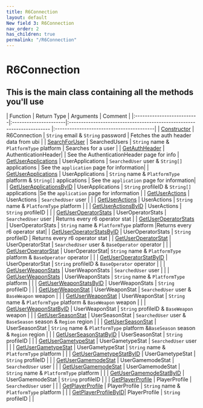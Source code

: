 ```yaml
---
title: R6Connection
layout: default
New field 3: R6Connection
nav_order: 2
has_children: true
permalink: "/R6Connection"
---
```


# R6Connection
## This is the main class containing all the methods you'll use

|  Function                           | Return Type            | Arguments                                                                                                      | Comment                                                    |
|:------------------------- -|:----------------------|:---------------------------------------------------------------------- |:-----------------------------------------|
| [Constructor](R6Connection) | R6Connection        | `String` email & `String` password                                                   | Fetches the auth header data from ubi  |
| [SearchForUser](SearchForUser) | SearchedUsers      | `String` name & `PlatformType` platform                                    | Searches for a user                                |
| [GetAuthHeader](GetAuthHeader) | AuthenticationHeader| | See the AuthenticationHeader page for info
| [GetUserApplications](GetUserApplications) | UserApplications | `SearchedUser` user & `String[]` applications                          | See the `application` page for information|
| [GetUserApplications](GetUserApplications) | UserApplications | `String` name & `PlatformType` platform & `String[]` applications | See the `application` page for information|
| [GetUserApplicationsByID](GetUserApplications) | UserApplications | `String` profileID & `String[]` applications                     |Se the `application` page for information |
| [GetUserActions](GetUserActions) | UserActions | `SearchedUser` user |  |
| [GetUserActions](GetUserActions) | UserActions | `String` name & `PlatformType` platform | |
| [GetUserActionsByID](GetUserActions) | UserActions | `String` profileID | |
| [GetUserOperatorStats](GetUserOperatorStats) | UserOperatorStats | `SearchedUser` user | Returns every r6 operator stat |
| [GetUserOperatorStats](GetUserOperatorStats) | UserOperatorStats | `String` name & `PlatformType` platform |Returns every r6 operator stat| 
| [GetUserOperatorStatsByID](GetUserOperatorStats) | UserOperatorStats | `String` profileID | Returns every r6 operator stat |
| [GetUserOperatorStat](GetUserOperatorStat) | UserOperatorStat | `SearchedUser` user & `BaseOperator` operator | |
| [GetUserOperatorStat](GetUserOperatorStat) | UserOperatorStat| `String` name & `PlatformType` platform & `BaseOperator` operator | |
| [GetUserOperatorStatByID](GetUserOperatorStat) | UserOperatorStat | `String` profileID & `BaseOperator` operator | |
| [GetUserWeaponStats](GetUserWeaponStats) | UserWeaponStats | `SearchedUser` user | |
| [GetUserWeaponStats](GetUserWeaponStats) | UserWeaponStats | `String` name & `PlatformType` platform | |
| [GetUserWeaponStatsByID](GetUserWeaponStats) | UserWeaponStats | `String` profileID | |
| [GetUserWeaponStat](GetUserWeaponStat) | UserWeaponStat | `SearchedUser` user &  `BaseWeapon` weapon | |
| [GetUserWeaponStat](GetUserWeaponStat) | UserWeaponStat | `String` name & `PlatformType` platform & `BaseWeapon` weapon | |
| [GetUserWeaponStatByID](GetUserWeaponStat) | UserWeaponStat | `String` profileID & `BaseWeapon` weapon | |
| [GetUserSeasonStat](GetUserSeasonStat) | UserSeasonStat | `SearchedUser` user & `BaseSeason` season & `Region` region | |
| [GetUserSeasonStat](GetUserSeasonStat) | UserSeasonStat | `String` name & `PlatformType` platform &`BaseSeason` season & `Region` region | | 
| [GetUserSeasonStatByID](GetUserSeasonStat) | UserSeasonStat | `String` profileID | |
| [GetUserGametypeStat](GetUserGametypeStat) | UserGametypeStat | `SearchedUser` user | |
| [GetUserGametypeStat](GetUserGametypeStat) | UserGametypeStat | `String` name & `PlatformType` platform | |
| [GetUserGametypeStatByID](GetUserGametypeStat) | UserGametypeStat | `String` profileID | |
| [GetUserGamemodeStat](GetUserGamemodeStat) | UserGamemodeStat | `SearchedUser` user | |
| [GetUserGamemodeStat](GetUserGamemodeStat) | UserGamemodeStat | `String` name & `PlatformType` platform | |
| [GetUserGamemodeStatByID](GetUserGamemodeStat) | UserGamemodeStat | `String` profileID | |
| [GetPlayerProfile](GetUserPlayerProfile) | PlayerProfile | `SearchedUser` user | |
| [GetPlayerProfile](GetUserPlayerProfile) | PlayerProfile | `String` name & `PlatformType` platform | |
| [GetPlayerProfileByID](GetUserPlayerProfile)| PlayerProfile | `String` profileID | |